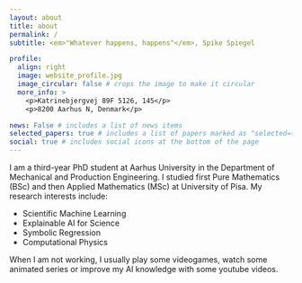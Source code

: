 ```yaml
---
layout: about
title: about
permalink: /
subtitle: <em>"Whatever happens, happens"</em>, Spike Spiegel

profile:
  align: right
  image: website_profile.jpg
  image_circular: false # crops the image to make it circular
  more_info: >
    <p>Katrinebjergvej 89F 5126, 145</p>
    <p>8200 Aarhus N, Denmark</p>

news: False # includes a list of news items
selected_papers: true # includes a list of papers marked as "selected={true}"
social: true # includes social icons at the bottom of the page
---
```


I am a third-year PhD student at Aarhus University in the Department of Mechanical and Production Engineering.
I studied first Pure Mathematics (BSc) and then Applied Mathematics (MSc) at University of Pisa.
My research interests include:

- Scientific Machine Learning
- Explainable AI for Science
- Symbolic Regression
- Computational Physics

When I am not working, I usually play some videogames, watch some animated series or improve my AI knowledge
with some youtube videos.
